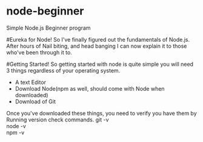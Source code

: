 # node-beginner
Simple Node.js Beginner program

#Eureka for Node!
So I've finally figured out the fundamentals of Node.js. <br>
After hours of Nail biting, and head banging I can now explain it to those who've been through it to.

#Getting Started!
So getting started with node is quite simple you will need 3 things regardless of your operating system.
- A text Editor 
- Download Node(npm as well, should come with Node when downloaded)
- Download of Git

Once you've downloaded these things, you need to verify you have them by Running version check commands.
git -v <br>
node -v <br>
npm -v  <br>

